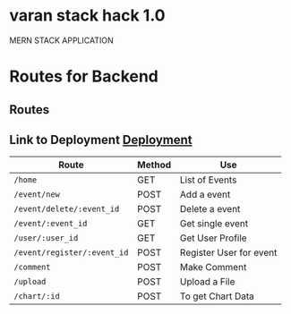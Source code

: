 
# varan stack hack 1.0
MERN STACK APPLICATION

# Routes for Backend
## Routes



## Link to Deployment [Deployment](https://varan-hack.herokuapp.com)

Route  | Method | Use
| ---- | ----- | -----|
|`/home`  |  GET | List of Events |
|`/event/new` | POST | Add a event  |
|`/event/delete/:event_id` | POST | Delete a event  |
|`/event/:event_id` | GET |  Get single event  |
|`/user/:user_id` | GET | Get User Profile  |
|`/event/register/:event_id` | POST | Register User for event  |
|`/comment` |  POST  | Make Comment |
|`/upload`  |  POST | Upload a File |
|`/chart/:id`   |  POST | To get Chart Data |

